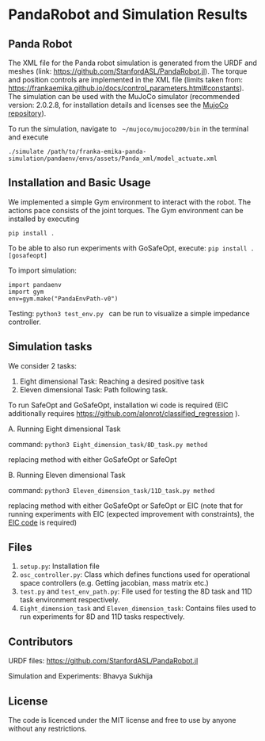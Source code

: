 # PandaRobot and Simulation Results

## Panda Robot

The XML file for the Panda robot simulation is generated from the URDF and meshes (link: https://github.com/StanfordASL/PandaRobot.jl). The torque and position controls are implemented in the XML file (limits taken from: https://frankaemika.github.io/docs/control_parameters.html#constants).
The simulation can be used with the MuJoCo simulator (recommended version: 2.0.2.8, for installation details and licenses see the [MujoCo repository](https://github.com/openai/mujoco-py)).

To run the simulation, navigate to ``` ~/mujoco/mujoco200/bin``` in the terminal and execute 

```
./simulate /path/to/franka-emika-panda-simulation/pandaenv/envs/assets/Panda_xml/model_actuate.xml
```

## Installation and Basic Usage
We implemented a simple Gym environment to interact with the robot. The actions pace consists of the joint torques. The Gym environment can be installed by executing

 ```pip install .```

To be able to also run experiments with GoSafeOpt, execute: ```pip install .[gosafeopt]```

To import simulation: 
``` 
import pandaenv 
import gym
env=gym.make("PandaEnvPath-v0")
```

Testing:
```python3 test_env.py ``` can be run to visualize a simple impedance controller.


## Simulation tasks
We consider 2 tasks:

1. Eight dimensional Task: Reaching a desired positive task
2. Eleven dimensional Task: Path following task.

To run SafeOpt and GoSafeOpt, installation wi code is required (EIC additionally requires https://github.com/alonrot/classified_regression ).

A. Running Eight dimensional Task

command: ```python3 Eight_dimension_task/8D_task.py method ```

replacing method with either GoSafeOpt or SafeOpt


B. Running Eleven dimensional Task

command: ```python3 Eleven_dimension_task/11D_task.py method ```

replacing method with either GoSafeOpt or SafeOpt or EIC (note that for running experiments with EIC (expected improvement with constraints), the [EIC code](https://github.com/alonrot/classified_regression) is required)

## Files
1. ```setup.py```: Installation file
2. ```osc_controller.py```: Class which defines functions used for operational space controllers (e.g. Getting jacobian, mass matrix etc.)
3. ```test.py``` and ```test_env_path.py```: File used for testing the 8D task and 11D task environment respectively.
4. ```Eight_dimension_task``` and ```Eleven_dimension_task```: Contains files used to run experiments for 8D and 11D tasks respectively. 

Contributors
-------
URDF files: https://github.com/StanfordASL/PandaRobot.jl

Simulation and Experiments: Bhavya Sukhija

License
-------

The code is licenced under the MIT license and free to use by anyone without any restrictions.
